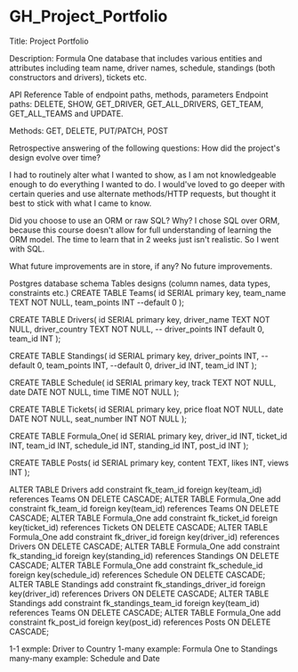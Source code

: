 # GH_Project_Portfolio
Title: Project Portfolio

Description: Formula One database that includes various entities and attributes including team name, driver names, schedule, standings (both constructors and drivers), tickets etc.

API Reference Table of endpoint paths, methods, parameters
Endpoint paths: DELETE, SHOW, GET_DRIVER, GET_ALL_DRIVERS, GET_TEAM, GET_ALL_TEAMS and UPDATE.

Methods: GET, DELETE, PUT/PATCH, POST

Retrospective answering of the following questions:
How did the project's design evolve over time?

I had to routinely alter what I wanted to show, as I am not knowledgeable enough to do everything I wanted to do. I would've loved to go deeper with certain queries and use alternate methods/HTTP requests, but thought it best to stick with what I came to know. 

Did you choose to use an ORM or raw SQL? Why?
I chose SQL over ORM, because this course doesn't allow for full understanding of learning the ORM model. The time to learn that in 2 weeks just isn't realistic. So I went with SQL.

What future improvements are in store, if any?
No future improvements.

Postgres database schema
Tables designs (column names, data types, constraints etc.)
CREATE TABLE Teams(
    id SERIAL primary key,
    team_name TEXT NOT NULL,
    team_points INT --default 0
);

CREATE TABLE Drivers(
    id SERIAL primary key,
    driver_name TEXT NOT NULL,
    driver_country TEXT NOT NULL,
--    driver_points INT default 0,
    team_id INT 
);

CREATE TABLE Standings(
    id SERIAL primary key,
    driver_points INT, --default 0,
    team_points INT, --default 0,
    driver_id INT,
    team_id INT
);

CREATE TABLE Schedule(
    id SERIAL primary key,
    track TEXT NOT NULL,
    date DATE NOT NULL,
    time TIME NOT NULL
);

CREATE TABLE Tickets(
    id SERIAL primary key,
    price float NOT NULL,
    date DATE NOT NULL,
    seat_number INT NOT NULL
);

CREATE TABLE Formula_One(
    id SERIAL primary key,
    driver_id INT,
    ticket_id INT,
    team_id INT,
    schedule_id INT,
    standing_id INT,
    post_id INT
);

CREATE TABLE Posts(
    id SERIAL primary key,
    content TEXT,
    likes INT,
    views INT
);

ALTER TABLE Drivers add constraint fk_team_id foreign key(team_id) references Teams ON DELETE CASCADE;
ALTER TABLE Formula_One add constraint fk_team_id foreign key(team_id) references Teams ON DELETE CASCADE;
ALTER TABLE Formula_One add constraint fk_ticket_id foreign key(ticket_id) references Tickets ON DELETE CASCADE;
ALTER TABLE Formula_One add constraint fk_driver_id foreign key(driver_id) references Drivers ON DELETE CASCADE;
ALTER TABLE Formula_One add constraint fk_standing_id foreign key(standing_id) references Standings ON DELETE CASCADE;
ALTER TABLE Formula_One add constraint fk_schedule_id foreign key(schedule_id) references Schedule ON DELETE CASCADE;
ALTER TABLE Standings add constraint fk_standings_driver_id foreign key(driver_id) references Drivers ON DELETE CASCADE;
ALTER TABLE Standings add constraint fk_standings_team_id foreign key(team_id) references Teams ON DELETE CASCADE;
ALTER TABLE Formula_One add constraint fk_post_id foreign key(post_id) references Posts ON DELETE CASCADE;

1-1 exmple: Driver to Country
1-many example: Formula One to Standings
many-many example: Schedule and Date
